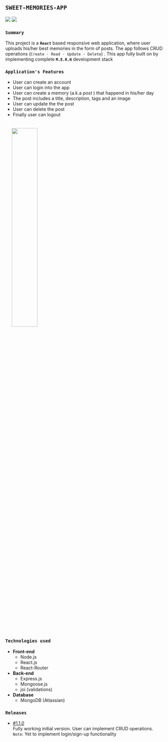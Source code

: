 ## **`SWEET-MEMORIES-APP`**

<!-- [![Netlify Status](https://api.netlify.com/api/v1/badges/628ed010-ca14-4d49-8b01-004c483c0b40/deploy-status)](https://app.netlify.com/sites/sweet-memories-app/deploys) -->

![](https://www.code-inspector.com/project/17302/score/svg)
![](https://www.code-inspector.com/project/17302/status/svg)

>

### **`Summary`**

This project is a **`React`** based responsive web application, where user uploads his/her best memories in the form of posts. The app follows CRUD operations (`Create - Read - Update - Delete`) . This app fully built on by implementing complete **`M.E.R.N`** development stack

>

### **`Application's Features`**

- User can create an account
- User can login into the app
- User can create a memory (a.k.a _post_ ) that happend in his/her day
- The post includes a title, description, tags and an image
- User can update the the post
- User can delete the post
- Finally user can logout

<img src="https://phanison898.github.io/images/sweet-memories/sweet-memories-app-preview.PNG" style="width:40%;height:inherit;padding:20px" />

>

### **`Technologies used`**

- **Front-end**
  - Node.js
  - React.js
  - React-Router
- **Back-end**
  - Express.js
  - Mongoose.js
  - joi (validations)
- **Database**
  - MongoDB (Atlassian)

>

### **`Releases`**

- [#1.1.0](https://github.com/phanison898/sweet-memories-app/archive/v1.1.0.zip "crud model") <br /> Fully working initial version. User can implement CRUD operations. <br /> `Note`: Yet to implement login/sign-up functionality

>
